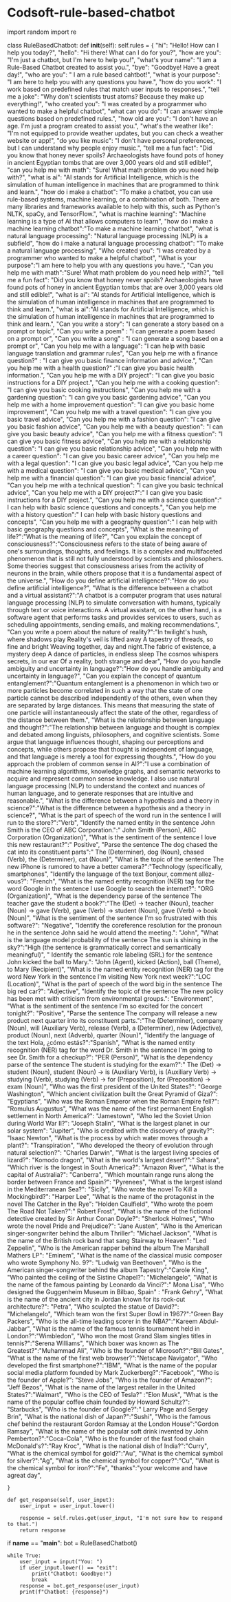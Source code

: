 # Codsoft-rule-based-chatbot
import random
import re

class RuleBasedChatbot:
    def __init__(self):
        self.rules = {
            "hi": "Hello! How can I help you today?",
            "hello": "Hi there! What can I do for you?",
            "how are you": "I'm just a chatbot, but I'm here to help you!",
            "what's your name": "I am a Rule-Based Chatbot created to assist you.",
            "bye": "Goodbye! Have a great day!",
            "who are you": " I am a rule based cahtbot!",
            "what is your purpose": "I am here to help you with any questions you have.",
            "how do you work": "I work based on predefined rules that match user inputs to responses.",
            "tell me a joke": "Why don't scientists trust atoms? Because they make up everything!",
            "who created you": "I was created by a programmer who wanted to make a helpful chatbot",
            "what can you do": "I can answer simple questions based on predefined rules.",
            "how old are you": "I don't have an age. I'm just a program created to assist you.",
            "what's the weather like": "I'm not equipped to provide weather updates, but you can check a weather website or app!",
            "do you like music": "I don't have personal preferences, but I can understand why people enjoy music.",
            "tell me a fun fact": "Did you know that honey never spoils? Archaeologists have found pots of honey in ancient Egyptian tombs that are over 3,000 years old and still edible!",
            "can you help me with math": "Sure! What math problem do you need help with?",
            "what is ai": "AI stands for Artificial Intelligence, which is the simulation of human intelligence in machines that are programmed to think and learn.",
            "how do i make a chatbot": "To make a chatbot, you can use rule-based systems, machine learning, or a combination of both. There are many libraries and frameworks available to help with this, such as              Python's NLTK, spaCy, and TensorFlow.",
            "what is machine learning": "Machine learning is a type of AI that allows computers to learn",
            "how do i make a machine learning chatbot":"To make a machine learning chatbot",
            "what is natural language processing": "Natural language processing (NLP) is a subfield",
            "how do i make a natural language processing chatbot": "To make a natural language processing",
            "Who created you": "I was created by a programmer who wanted to make a helpful chatbot",
            "What is your purpose":"I am here to help you with any questions you have.",
            "Can you help me with math":"Sure! What math problem do you need help with?",
            "tell me a fun fact": "Did you know that honey never spoils? Archaeologists have found pots of honey in ancient Egyptian tombs that are over 3,000 years old and still edible!",
            "what is ai": "AI stands for Artificial Intelligence, which is the simulation of human intelligence in machines that are programmed to think and learn.",
            "what is ai":"AI stands for Artificial Intelligence, which is the simulation of human intelligence in machines that are programmed to think and learn.",
            "Can you write a story": "I can generate a story based on a prompt or topic",
            "Can you write a poem" : "I can generate a poem based on a prompt or",
            "Can you write a song" : "I can generate a song based on a prompt or",
            "Can you help me with a language": "I can help with basic language translation and grammar rules",
            "Can you help me with a finance question?" : "I can give you basic finance information and advice.",
            "Can you help me with a health question?" :"I can give you basic health information.",
            "Can you help me with a DIY project": "I can give you basic instructions for a DIY project.",
            "Can you help me with a cooking question": "I can give you basic cooking instructions",
            "Can you help me with a gardening question": "I can give you basic gardening advice",
            "Can you help me with a home improvement question": "I can give you basic home improvement",
            "Can you help me with a travel question": "I can give you basic travel advice",
            "Can you help me with a fashion question": "I can give you basic fashion advice",
            "Can you help me with a beauty question": "I can give you basic beauty advice",
            "Can you help me with a fitness question": "I can give you basic fitness advice",
            "Can you help me with a relationship question": "I can give you basic relationship advice",
            "Can you help me with a career question": "I can give you basic career advice",
            "Can you help me with a legal question": "I can give you basic legal advice",
            "Can you help me with a medical question": "I can give you basic medical advice",
            "Can you help me with a financial question": "I can give you basic financial advice",
            "Can you help me with a technical question": "I can give you basic technical advice",
            "Can you help me with a DIY project?":" I can give you basic instructions for a DIY project.",
            "Can you help me with a science question":" I can help with basic science questions and concepts.",
            "Can you help me with a history question":" I can help with basic history questions and concepts",
            "Can you help me with a geography question":" I can help with basic geography questions and concepts",
            "What is the meaning of life?":"What is the meaning of life?",
            "Can you explain the concept of consciousness?":"Consciousness refers to the state of being aware of one's surroundings, thoughts, and feelings. It is a complex and multifaceted phenomenon that is                 still not fully understood by scientists and philosophers. Some theories suggest that consciousness arises from the activity of neurons in the brain, while others propose that it is a fundamental                 aspect of the universe.",
            "How do you define artificial intelligence?":"How do you define artificial intelligence?",
            "What is the difference between a chatbot and a virtual assistant?":"A chatbot is a computer program that uses natural language processing (NLP) to simulate conversation with humans, typically                     through text or voice interactions. A virtual assistant, on the other hand, is a software agent that performs tasks and provides services to users, such as scheduling appointments, sending emails,                and making recommendations.",
            "Can you write a poem about the nature of reality?":"In twilight's hush, where shadows play Reality's veil is lifted away A tapestry of threads, so fine and bright Weaving together, day and night.The              fabric of existence, a mystery deep A dance of particles, in endless sleep The cosmos whispers secrets, in our ear Of a reality, both strange and dear",
            "How do you handle ambiguity and uncertainty in language?":"How do you handle ambiguity and uncertainty in language?",
            "Can you explain the concept of quantum entanglement?":"Quantum entanglement is a phenomenon in which two or more particles become correlated in such a way that the state of one particle cannot be                 described independently of the others, even when they are separated by large distances. This means that measuring the state of one particle will instantaneously affect the state of the other,                     regardless of the distance between them.",
            "What is the relationship between language and thought?":"The relationship between language and thought is complex and debated among linguists, philosophers, and cognitive scientists. Some argue that              language influences thought, shaping our perceptions and concepts, while others propose that thought is independent of language, and that language is merely a tool for expressing thoughts.",
            "How do you approach the problem of common sense in AI?":"I use a combination of machine learning algorithms, knowledge graphs, and semantic networks to acquire and represent common sense knowledge.               I also use natural language processing (NLP) to understand the context and nuances of human language, and to generate responses that are intuitive and reasonable.",
            "What is the difference between a hypothesis and a theory in science?":"What is the difference between a hypothesis and a theory in science?",
            "What is the part of speech of the word run in the sentence I will run to the store?":"Verb",
            "Identify the named entity in the sentence John Smith is the CEO of ABC Corporation.":" John Smith (Person), ABC Corporation (Organization)",
            "What is the sentiment of the sentence I love this new restaurant?":" Positive",
            "Parse the sentence The dog chased the cat into its constituent parts":" The (Determiner), dog (Noun), chased (Verb), the (Determiner), cat (Noun)",
            "What is the topic of the sentence The new iPhone is rumored to have a better camera?":"Technology (specifically, smartphones",
            "Identify the language of the text Bonjour, comment allez-vous?": "French",
            "What is the named entity recognition (NER) tag for the word Google in the sentence I use Google to search the internet?": "ORG (Organization)",
            "What is the dependency parse of the sentence The teacher gave the student a book?":"The (Det) -> teacher (Noun), teacher (Noun) -> gave (Verb), gave (Verb) -> student (Noun), gave (Verb) -> book                  (Noun)",
            "What is the sentiment of the sentence I'm so frustrated with this software?": "Negative",
            "Identify the coreference resolution for the pronoun he in the sentence John said he would attend the meeting.": "John",
            "What is the language model probability of the sentence The sun is shining in the sky?":"High (the sentence is grammatically correct and semantically meaningful)",
            " Identify the semantic role labeling (SRL) for the sentence John kicked the ball to Mary.": "John (Agent), kicked (Action), ball (Theme), to Mary (Recipient)",
            "What is the named entity recognition (NER) tag for the word New York in the sentence I'm visiting New York next week?":"LOC (Location)",
            "What is the part of speech of the word big in the sentence The big red car?": "Adjective",
            "Identify the topic of the sentence The new policy has been met with criticism from environmental groups.": "Environment",
            "What is the sentiment of the sentence I'm so excited for the concert tonight?": "Positive",
            "Parse the sentence The company will release a new product next quarter into its constituent parts.":"The (Determiner), company (Noun), will (Auxiliary Verb), release (Verb), a (Determiner), new                   (Adjective), product (Noun), next (Adverb), quarter (Noun)",
            "Identify the language of the text Hola, ¿cómo estás?":"Spanish",
            "What is the named entity recognition (NER) tag for the word Dr. Smith in the sentence I'm going to see Dr. Smith for a checkup?": "PER (Person)",
            "What is the dependency parse of the sentence The student is studying for the exam?":" The (Det) -> student (Noun), student (Noun) -> is (Auxiliary Verb), is (Auxiliary Verb) -> studying (Verb),                   studying (Verb) -> for (Preposition), for (Preposition) -> exam (Noun)",
            "Who was the first president of the United States?": "George Washington",
            "Which ancient civilization built the Great Pyramid of Giza?": "Egyptians",
            "Who was the Roman Emperor when the Roman Empire fell?": "Romulus Augustus",
            "What was the name of the first permanent English settlement in North America?": "Jamestown",
            "Who led the Soviet Union during World War II?": "Joseph Stalin",
            "What is the largest planet in our solar system": "Jupiter",
            "Who is credited with the discovery of gravity?": "Isaac Newton",
            "What is the process by which water moves through a plant?": "Transpiration",
            "Who developed the theory of evolution through natural selection?": "Charles Darwin",
            "What is the largest living species of lizard?": "Komodo dragon",
            "What is the world's largest desert?":" Sahara",
            "Which river is the longest in South America?": "Amazon River",
            "What is the capital of Australia?": "Canberra",
            "Which mountain range runs along the border between France and Spain?": "Pyrenees",
            "What is the largest island in the Mediterranean Sea?": "Sicily",
            "Who wrote the novel To Kill a Mockingbird?": "Harper Lee",
            "What is the name of the protagonist in the novel The Catcher in the Rye": "Holden Caulfield",
            "Who wrote the poem The Road Not Taken?":" Robert Frost",
            "What is the name of the fictional detective created by Sir Arthur Conan Doyle?": "Sherlock Holmes",
            "Who wrote the novel Pride and Prejudice?": "Jane Austen",
            "Who is the American singer-songwriter behind the album Thriller": "Michael Jackson",
            "What is the name of the British rock band that sang Stairway to Heaven": "Led Zeppelin",
            "Who is the American rapper behind the album The Marshall Mathers LP": "Eminem",
            "What is the name of the classical music composer who wrote Symphony No. 9?": "Ludwig van Beethoven",
            "Who is the American singer-songwriter behind the album Tapestry":"Carole King",
            "Who painted the ceiling of the Sistine Chapel?": "Michelangelo",
            "What is the name of the famous painting by Leonardo da Vinci?":" Mona Lisa",
            "Who designed the Guggenheim Museum in Bilbao, Spain" : "Frank Gehry",
            "What is the name of the ancient city in Jordan known for its rock-cut architecture?": "Petra",
            "Who sculpted the statue of David?": "Michelangelo",
            "Which team won the first Super Bowl in 1967?":"Green Bay Packers",
            "Who is the all-time leading scorer in the NBA?":"Kareem Abdul-Jabbar",
            "What is the name of the famous tennis tournament held in London?":"Wimbledon",
            "Who won the most Grand Slam singles titles in tennis?":"Serena Williams",
            "Which boxer was known as The Greatest?":"Muhammad Ali",
            "Who is the founder of Microsoft?":"Bill Gates",
            "What is the name of the first web browser?":"Netscape Navigator",
            "Who developed the first smartphone?":"IBM",
            "What is the name of the popular social media platform founded by Mark Zuckerberg?":"Facebook",
            "Who is the founder of Apple?": "Steve Jobs",
            "Who is the founder of Amazon?": "Jeff Bezos",
            "What is the name of the largest retailer in the United States?":"Walmart",
            "Who is the CEO of Tesla?" :"Elon Musk",
            "What is the name of the popular coffee chain founded by Howard Schultz?": "Starbucks",
            "Who is the founder of Google?":" Larry Page and Sergey Brin",
            "What is the national dish of Japan?":"Sushi",
            "Who is the famous chef behind the restaurant Gordon Ramsay at the London House":"Gordon Ramsay",
            "What is the name of the popular soft drink invented by John Pemberton?":"Coca-Cola",
            "Who is the founder of the fast food chain McDonald's?":"Ray Kroc",
            "What is the national dish of India?":"Curry",
            "What is the chemical symbol for gold?":"Au",
            "What is the chemical symbol for silver?":"Ag",
            "What is the chemical symbol for copper?":"Cu",
            "What is the chemical symbol for iron?":"Fe",
            "thanks":"your welcome and have agreat day",

    }
    
    def get_response(self, user_input):
        user_input = user_input.lower()
        
        response = self.rules.get(user_input, "I'm not sure how to respond to that.")
        return response

if __name__ == "__main__":
    bot = RuleBasedChatbot()
    
    
    while True:
        user_input = input("You: ")
        if user_input.lower() == "exit":
            print("Chatbot: Goodbye!")
            break
        response = bot.get_response(user_input)
        print(f"Chatbot: {response}")
